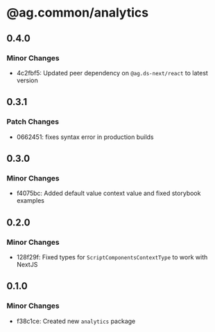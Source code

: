 # @ag.common/analytics

## 0.4.0

### Minor Changes

- 4c2fbf5: Updated peer dependency on `@ag.ds-next/react` to latest version

## 0.3.1

### Patch Changes

- 0662451: fixes syntax error in production builds

## 0.3.0

### Minor Changes

- f4075bc: Added default value context value and fixed storybook examples

## 0.2.0

### Minor Changes

- 128f29f: Fixed types for `ScriptComponentsContextType` to work with NextJS

## 0.1.0

### Minor Changes

- f38c1ce: Created new `analytics` package
